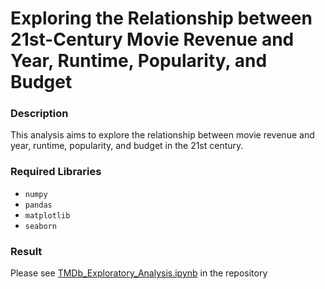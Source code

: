 # Exploring the Relationship between 21st-Century Movie Revenue and Year, Runtime, Popularity, and Budget

### Description
This analysis aims to explore the relationship between movie revenue and year, runtime, popularity, and budget in the 21st century.

### Required Libraries
- `numpy`
- `pandas`
- `matplotlib`
- `seaborn`

### Result
Please see [TMDb_Exploratory_Analysis.ipynb](https://github.com/makwingchi/TMDb/blob/master/TMDb_Exploratory_Analysis.ipynb) in the repository
